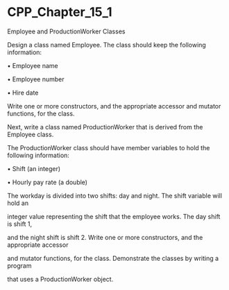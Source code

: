 # CPP_Chapter_15_1

Employee and ProductionWorker Classes

Design a class named Employee. The class should keep the following information:

• Employee name

• Employee number

• Hire date

Write one or more constructors, and the appropriate accessor and mutator functions, for the class.

Next, write a class named ProductionWorker that is derived from the Employee class.

The ProductionWorker class should have member variables to hold the following information:

• Shift (an integer)

• Hourly pay rate (a double)

The workday is divided into two shifts: day and night. The shift variable will hold an

integer value representing the shift that the employee works. The day shift is shift 1,

and the night shift is shift 2. Write one or more constructors, and the appropriate accessor

and mutator functions, for the class. Demonstrate the classes by writing a program

that uses a ProductionWorker object.
